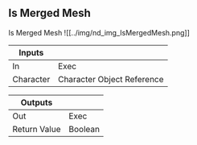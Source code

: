 ## Is Merged Mesh
Is Merged Mesh
![[../img/nd_img_IsMergedMesh.png]]

|Inputs||
|--|--|
| In | Exec |
| Character | Character Object Reference |

|Outputs||
|--|--|
| Out | Exec |
| Return Value | Boolean |
